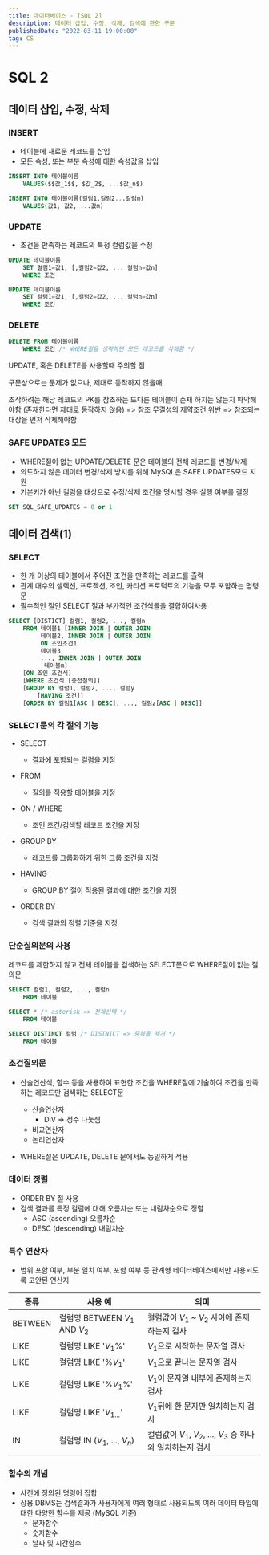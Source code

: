 ```yaml
---
title: 데이터베이스 - [SQL 2]
description: 데이터 삽입, 수정, 삭제, 검색에 관한 구문
publishedDate: "2022-03-11 19:00:00"
tag: CS
---
```


# SQL 2

## 데이터 삽입, 수정, 삭제

### INSERT

- 테이블에 새로운 레코드를 삽입
- 모든 속성, 또는 부분 속성에 대한 속성값을 삽입

```sql
INSERT INTO 테이블이름
    VALUES($$값_1$$, $값_2$, ...$값_n$)
```

```sql
INSERT INTO 테이블이름(컬럼1,컬럼2...컬럼m)
    VALUES(값1, 값2, ...값m)
```

### UPDATE

- 조건을 만족하는 레코드의 특정 컬럼값을 수정

```sql
UPDATE 테이블이름
    SET 컬럼1=값1, [,컬럼2=값2, ... 컬럼n=값n]
    WHERE 조건
```

```sql
UPDATE 테이블이름
    SET 컬럼1=값1, [,컬럼2=값2, ... 컬럼n=값n]
    WHERE 조건
```

### DELETE

```sql
DELETE FROM 테이블이름
    WHERE 조건 /* WHERE절을 생략하면 모든 레코드를 삭제함 */
```

UPDATE, 혹은 DELETE를 사용할때 주의할 점

구문상으로는 문제가 없으나, 제대로 동작하지 않을때,

조작하려는 해당 레코드의 PK를 참조하는 또다른 테이블이 존재 하지는 않는지 파악해야함 (존재한다면 제대로 동작하지 않음) => 참조 무결성의 제약조건 위반 => 참조되는 대상을 먼저 삭제해야함

### SAFE UPDATES 모드

- WHERE절이 없는 UPDATE/DELETE 문은 테이블의 전체 레코드를 변경/삭제
- 의도하지 않은 데이터 변경/삭제 방지를 위해 MySQL은 SAFE UPDATES모드 지원
- 기본키가 아닌 컬럼을 대상으로 수정/삭제 조건을 명시할 경우 실행 여부를 결정

```sql
SET SQL_SAFE_UPDATES = 0 or 1
```

## 데이터 검색(1)

### SELECT

- 한 개 이상의 테이블에서 주어진 조건을 만족하는 레코드를 출력
- 관계 대수의 셀렉션, 프로젝션, 조인, 카티션 프로덕트의 기능을 모두 포함하는 명령문
- 필수적인 절인 SELECT 절과 부가적인 조건식들을 결합하여사용

```sql
SELECT [DISTICT] 컬럼1, 컬럼2, ..., 컬럼n
    FROM 테이블1 [INNER JOIN | OUTER JOIN
         테이블2, INNER JOIN | OUTER JOIN
         ON 조인조건1
         테이블3
         ..., INNER JOIN | OUTER JOIN
          테이블m]
    [ON 조인 조건식]
    [WHERE 조건식 [중첩질의]]
    [GROUP BY 컬럼1, 컬럼2, ..., 컬럼y
        [HAVING 조건]]
    [ORDER BY 컬럼1[ASC | DESC], ..., 컬럼z[ASC | DESC]]
```

### SELECT문의 각 절의 기능

- SELECT

  - 결과에 포함되는 컬럼을 지정

- FROM

  - 질의를 적용할 테이블을 지정

- ON / WHERE

  - 조인 조건/검색할 레코드 조건을 지정

- GROUP BY

  - 레코드를 그룹화하기 위한 그룹 조건을 지정

- HAVING

  - GROUP BY 절이 적용된 결과에 대한 조건을 지정

- ORDER BY
  - 검색 결과의 정렬 기준을 지정

### 단순질의문의 사용

레코드를 제한하지 않고 전체 테이블을 검색하는 SELECT문으로 WHERE절이 없는 질의문

```sql
SELECT 컬럼1, 컬럼2, ..., 컬럼n
    FROM 테이블
```

```sql
SELECT * /* asterisk => 전체선택 */
    FROM 테이블
```

```sql
SELECT DISTINCT 컬럼 /* DISTNICT => 중복을 제거 */
    FROM 테이블
```

### 조건질의문

- 산술연산식, 함수 등을 사용하여 표현한 조건을 WHERE절에 기술하여 조건을 만족하는 레코드만 검색하는 SELECT문

  - 산술연산자
    - DIV => 정수 나눗셈
  - 비교연산자
  - 논리연산자

- WHERE절은 UPDATE, DELETE 문에서도 동일하게 적용

### 데이터 정렬

- ORDER BY 절 사용
- 검색 결과를 특정 컬럼에 대해 오름차순 또는 내림차순으로 정렬
  - ASC (ascending) 오름차순
  - DESC (descending) 내림차순

### 특수 연산자

- 범위 포함 여부, 부분 일치 여부, 포함 여부 등 관계형 데이터베이스에서만 사용되도록 고안된 연산자

| 종류    | 사용 예                        | 의미                                                        |
| ------- | ------------------------------ | ----------------------------------------------------------- |
| BETWEEN | 컬럼명 BETWEEN $V_1$ AND $V_2$ | 컬럼값이 $V_1$ ~ $V_2$ 사이에 존재하는지 검사               |
| LIKE    | 컬럼명 LIKE '$V_1$%'           | $V_1$으로 시작하는 문자열 검사                              |
| LIKE    | 컬럼명 LIKE '%$V_1$'           | $V_1$으로 끝나는 문자열 검사                                |
| LIKE    | 컬럼명 LIKE '%$V_1$%'          | $V_1$이 문자열 내부에 존재하는지 검사                       |
| LIKE    | 컬럼명 LIKE '$V_{1...}$'       | $V_1$뒤에 한 문자만 일치하는지 검사                         |
| IN      | 컬럼명 IN ($V_1$, ..., $V_n$)  | 컬럼값이 $V_1$, $V_2$, ..., $V_3$ 중 하나와 일치하는지 검사 |

### 함수의 개념

- 사전에 정의된 명령어 집합
- 상용 DBMS는 검색결과가 사용자에게 여러 형태로 사용되도록 여러 데이터 타입에 대한 다양한 함수를 제공 (MySQL 기준)
  - 문자함수
  - 숫자함수
  - 날짜 및 시간함수
